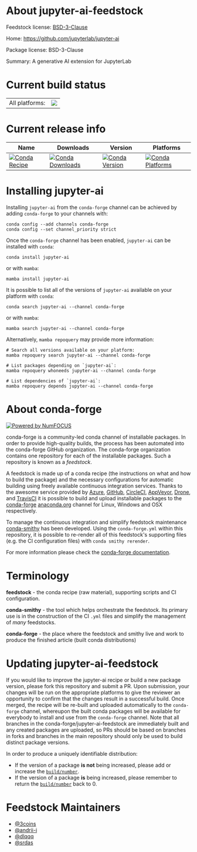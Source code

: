 About jupyter-ai-feedstock
==========================

Feedstock license: [BSD-3-Clause](https://github.com/conda-forge/jupyter-ai-feedstock/blob/main/LICENSE.txt)

Home: https://github.com/jupyterlab/jupyter-ai

Package license: BSD-3-Clause

Summary: A generative AI extension for JupyterLab

Current build status
====================


<table><tr><td>All platforms:</td>
    <td>
      <a href="https://dev.azure.com/conda-forge/feedstock-builds/_build/latest?definitionId=20401&branchName=main">
        <img src="https://dev.azure.com/conda-forge/feedstock-builds/_apis/build/status/jupyter-ai-feedstock?branchName=main">
      </a>
    </td>
  </tr>
</table>

Current release info
====================

| Name | Downloads | Version | Platforms |
| --- | --- | --- | --- |
| [![Conda Recipe](https://img.shields.io/badge/recipe-jupyter--ai-green.svg)](https://anaconda.org/conda-forge/jupyter-ai) | [![Conda Downloads](https://img.shields.io/conda/dn/conda-forge/jupyter-ai.svg)](https://anaconda.org/conda-forge/jupyter-ai) | [![Conda Version](https://img.shields.io/conda/vn/conda-forge/jupyter-ai.svg)](https://anaconda.org/conda-forge/jupyter-ai) | [![Conda Platforms](https://img.shields.io/conda/pn/conda-forge/jupyter-ai.svg)](https://anaconda.org/conda-forge/jupyter-ai) |

Installing jupyter-ai
=====================

Installing `jupyter-ai` from the `conda-forge` channel can be achieved by adding `conda-forge` to your channels with:

```
conda config --add channels conda-forge
conda config --set channel_priority strict
```

Once the `conda-forge` channel has been enabled, `jupyter-ai` can be installed with `conda`:

```
conda install jupyter-ai
```

or with `mamba`:

```
mamba install jupyter-ai
```

It is possible to list all of the versions of `jupyter-ai` available on your platform with `conda`:

```
conda search jupyter-ai --channel conda-forge
```

or with `mamba`:

```
mamba search jupyter-ai --channel conda-forge
```

Alternatively, `mamba repoquery` may provide more information:

```
# Search all versions available on your platform:
mamba repoquery search jupyter-ai --channel conda-forge

# List packages depending on `jupyter-ai`:
mamba repoquery whoneeds jupyter-ai --channel conda-forge

# List dependencies of `jupyter-ai`:
mamba repoquery depends jupyter-ai --channel conda-forge
```


About conda-forge
=================

[![Powered by
NumFOCUS](https://img.shields.io/badge/powered%20by-NumFOCUS-orange.svg?style=flat&colorA=E1523D&colorB=007D8A)](https://numfocus.org)

conda-forge is a community-led conda channel of installable packages.
In order to provide high-quality builds, the process has been automated into the
conda-forge GitHub organization. The conda-forge organization contains one repository
for each of the installable packages. Such a repository is known as a *feedstock*.

A feedstock is made up of a conda recipe (the instructions on what and how to build
the package) and the necessary configurations for automatic building using freely
available continuous integration services. Thanks to the awesome service provided by
[Azure](https://azure.microsoft.com/en-us/services/devops/), [GitHub](https://github.com/),
[CircleCI](https://circleci.com/), [AppVeyor](https://www.appveyor.com/),
[Drone](https://cloud.drone.io/welcome), and [TravisCI](https://travis-ci.com/)
it is possible to build and upload installable packages to the
[conda-forge](https://anaconda.org/conda-forge) [anaconda.org](https://anaconda.org/)
channel for Linux, Windows and OSX respectively.

To manage the continuous integration and simplify feedstock maintenance
[conda-smithy](https://github.com/conda-forge/conda-smithy) has been developed.
Using the ``conda-forge.yml`` within this repository, it is possible to re-render all of
this feedstock's supporting files (e.g. the CI configuration files) with ``conda smithy rerender``.

For more information please check the [conda-forge documentation](https://conda-forge.org/docs/).

Terminology
===========

**feedstock** - the conda recipe (raw material), supporting scripts and CI configuration.

**conda-smithy** - the tool which helps orchestrate the feedstock.
                   Its primary use is in the construction of the CI ``.yml`` files
                   and simplify the management of *many* feedstocks.

**conda-forge** - the place where the feedstock and smithy live and work to
                  produce the finished article (built conda distributions)


Updating jupyter-ai-feedstock
=============================

If you would like to improve the jupyter-ai recipe or build a new
package version, please fork this repository and submit a PR. Upon submission,
your changes will be run on the appropriate platforms to give the reviewer an
opportunity to confirm that the changes result in a successful build. Once
merged, the recipe will be re-built and uploaded automatically to the
`conda-forge` channel, whereupon the built conda packages will be available for
everybody to install and use from the `conda-forge` channel.
Note that all branches in the conda-forge/jupyter-ai-feedstock are
immediately built and any created packages are uploaded, so PRs should be based
on branches in forks and branches in the main repository should only be used to
build distinct package versions.

In order to produce a uniquely identifiable distribution:
 * If the version of a package **is not** being increased, please add or increase
   the [``build/number``](https://docs.conda.io/projects/conda-build/en/latest/resources/define-metadata.html#build-number-and-string).
 * If the version of a package **is** being increased, please remember to return
   the [``build/number``](https://docs.conda.io/projects/conda-build/en/latest/resources/define-metadata.html#build-number-and-string)
   back to 0.

Feedstock Maintainers
=====================

* [@3coins](https://github.com/3coins/)
* [@andrii-i](https://github.com/andrii-i/)
* [@dlqqq](https://github.com/dlqqq/)
* [@srdas](https://github.com/srdas/)


<!-- dummy commit to enable rerendering -->

